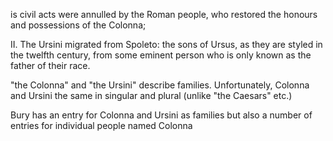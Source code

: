 

is civil acts were annulled by the <rs type="ethnic" n="bury:12">Roman</rs> people, who restored the honours and possessions of the <persName n="bury:17">Colonna</persName>;

II. The <persName n="bury:3">Ursini</persName> migrated from <placeName n="bury:6">Spoleto</placeName>:<ref target="ch69n123"/> the sons of <persName n="0.76:00000849:ursus-bio-1@0.23:00000257:ursus-bio-2">Ursus</persName>, as they are styled in the twelfth century, from some eminent person who is only known as the father of their race.

"the Colonna" and "the Ursini" describe families. Unfortunately, Colonna and Ursini the same in singular and plural (unlike "the Caesars" etc.)

Bury has an entry for Colonna and Ursini as families but also a number of entries for individual people named Colonna
